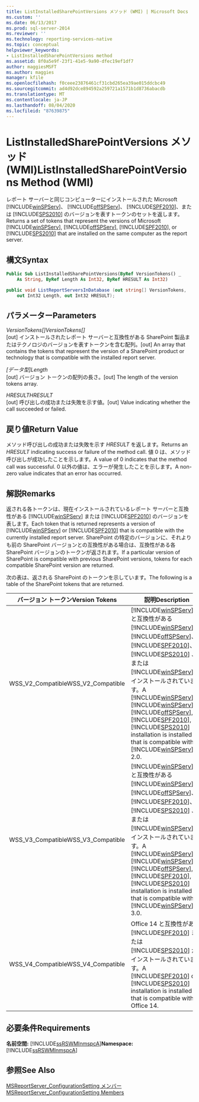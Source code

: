 ```yaml
---
title: ListInstalledSharePointVersions メソッド (WMI) | Microsoft Docs
ms.custom: ''
ms.date: 06/13/2017
ms.prod: sql-server-2014
ms.reviewer: ''
ms.technology: reporting-services-native
ms.topic: conceptual
helpviewer_keywords:
- ListInstalledSharePointVersions method
ms.assetid: 8f0a5e9f-23f1-41e5-9a90-dfec19ef1df7
author: maggiesMSFT
ms.author: maggies
manager: kfile
ms.openlocfilehash: f0ceee23876461cf31cbd265ea39ae015ddcbc49
ms.sourcegitcommit: ad4d92dce894592a259721a1571b1d8736abacdb
ms.translationtype: MT
ms.contentlocale: ja-JP
ms.lasthandoff: 08/04/2020
ms.locfileid: "87639875"
---
```

# <a name="listinstalledsharepointversions-method-wmi"></a><span data-ttu-id="9d27c-102">ListInstalledSharePointVersions メソッド (WMI)</span><span class="sxs-lookup"><span data-stu-id="9d27c-102">ListInstalledSharePointVersions Method (WMI)</span></span>
  <span data-ttu-id="9d27c-103">レポート サーバーと同じコンピューターにインストールされた Microsoft [!INCLUDE[winSPServ](../../includes/winspserv-md.md)]、 [!INCLUDE[offSPServ](../../includes/offspserv-md.md)]、 [!INCLUDE[SPF2010](../../includes/spf2010-md.md)]、または [!INCLUDE[SPS2010](../../includes/sps2010-md.md)] のバージョンを表すトークンのセットを返します。</span><span class="sxs-lookup"><span data-stu-id="9d27c-103">Returns a set of tokens that represent the versions of Microsoft [!INCLUDE[winSPServ](../../includes/winspserv-md.md)], [!INCLUDE[offSPServ](../../includes/offspserv-md.md)], [!INCLUDE[SPF2010](../../includes/spf2010-md.md)], or [!INCLUDE[SPS2010](../../includes/sps2010-md.md)] that are installed on the same computer as the report server.</span></span>  
  
## <a name="syntax"></a><span data-ttu-id="9d27c-104">構文</span><span class="sxs-lookup"><span data-stu-id="9d27c-104">Syntax</span></span>  
  
```vb  
Public Sub ListInstalledSharePointVersions(ByRef VersionTokens() _  
    As String, ByRef Length As Int32, ByRef HRESULT As Int32)  
```  
  
```csharp  
public void ListReportServersInDatabase (out string[] VersionTokens,   
    out Int32 Length, out Int32 HRESULT);  
```  
  
## <a name="parameters"></a><span data-ttu-id="9d27c-105">パラメーター</span><span class="sxs-lookup"><span data-stu-id="9d27c-105">Parameters</span></span>  
 <span data-ttu-id="9d27c-106">*VersionTokens[]*</span><span class="sxs-lookup"><span data-stu-id="9d27c-106">*VersionTokens[]*</span></span>  
 <span data-ttu-id="9d27c-107">[out] インストールされたレポート サーバーと互換性がある SharePoint 製品またはテクノロジのバージョンを表すトークンを含む配列。</span><span class="sxs-lookup"><span data-stu-id="9d27c-107">[out] An array that contains the tokens that represent the version of a SharePoint product or technology that is compatible with the installed report server.</span></span>  
  
 <span data-ttu-id="9d27c-108">*[データ型]*</span><span class="sxs-lookup"><span data-stu-id="9d27c-108">*Length*</span></span>  
 <span data-ttu-id="9d27c-109">[out] バージョン トークンの配列の長さ。</span><span class="sxs-lookup"><span data-stu-id="9d27c-109">[out] The length of the version tokens array.</span></span>  
  
 <span data-ttu-id="9d27c-110">*HRESULT*</span><span class="sxs-lookup"><span data-stu-id="9d27c-110">*HRESULT*</span></span>  
 <span data-ttu-id="9d27c-111">[out] 呼び出しの成功または失敗を示す値。</span><span class="sxs-lookup"><span data-stu-id="9d27c-111">[out] Value indicating whether the call succeeded or failed.</span></span>  
  
## <a name="return-value"></a><span data-ttu-id="9d27c-112">戻り値</span><span class="sxs-lookup"><span data-stu-id="9d27c-112">Return Value</span></span>  
 <span data-ttu-id="9d27c-113">メソッド呼び出しの成功または失敗を示す *HRESULT* を返します。</span><span class="sxs-lookup"><span data-stu-id="9d27c-113">Returns an *HRESULT* indicating success or failure of the method call.</span></span> <span data-ttu-id="9d27c-114">値 0 は、メソッド呼び出しが成功したことを示します。</span><span class="sxs-lookup"><span data-stu-id="9d27c-114">A value of 0 indicates that the method call was successful.</span></span> <span data-ttu-id="9d27c-115">0 以外の値は、エラーが発生したことを示します。</span><span class="sxs-lookup"><span data-stu-id="9d27c-115">A non-zero value indicates that an error has occurred.</span></span>  
  
## <a name="remarks"></a><span data-ttu-id="9d27c-116">解説</span><span class="sxs-lookup"><span data-stu-id="9d27c-116">Remarks</span></span>  
 <span data-ttu-id="9d27c-117">返される各トークンは、現在インストールされているレポート サーバーと互換性がある [!INCLUDE[winSPServ](../../includes/winspserv-md.md)] または [!INCLUDE[SPF2010](../../includes/spf2010-md.md)] のバージョンを表します。</span><span class="sxs-lookup"><span data-stu-id="9d27c-117">Each token that is returned represents a version of [!INCLUDE[winSPServ](../../includes/winspserv-md.md)] or [!INCLUDE[SPF2010](../../includes/spf2010-md.md)] that is compatible with the currently installed report server.</span></span> <span data-ttu-id="9d27c-118">SharePoint の特定のバージョンに、それよりも前の SharePoint バージョンとの互換性がある場合は、互換性がある各 SharePoint バージョンのトークンが返されます。</span><span class="sxs-lookup"><span data-stu-id="9d27c-118">If a particular version of SharePoint is compatible with previous SharePoint versions, tokens for each compatible SharePoint version are returned.</span></span>  
  
 <span data-ttu-id="9d27c-119">次の表は、返される SharePoint のトークンを示しています。</span><span class="sxs-lookup"><span data-stu-id="9d27c-119">The following is a table of the SharePoint tokens that are returned.</span></span>  
  
|<span data-ttu-id="9d27c-120">**バージョン トークン**</span><span class="sxs-lookup"><span data-stu-id="9d27c-120">**Version Tokens**</span></span>|<span data-ttu-id="9d27c-121">**説明**</span><span class="sxs-lookup"><span data-stu-id="9d27c-121">**Description**</span></span>|  
|------------------------|---------------------|  
|<span data-ttu-id="9d27c-122">WSS_V2_Compatible</span><span class="sxs-lookup"><span data-stu-id="9d27c-122">WSS_V2_Compatible</span></span>|<span data-ttu-id="9d27c-123">[!INCLUDE[winSPServ](../../includes/winspserv-md.md)]2.0 と互換性がある [!INCLUDE[winSPServ](../../includes/winspserv-md.md)]、 [!INCLUDE[offSPServ](../../includes/offspserv-md.md)]、 [!INCLUDE[SPF2010](../../includes/spf2010-md.md)]、 [!INCLUDE[SPS2010](../../includes/sps2010-md.md)] 、または [!INCLUDE[winSPServ](../../includes/winspserv-md.md)] がインストールされています。</span><span class="sxs-lookup"><span data-stu-id="9d27c-123">A [!INCLUDE[winSPServ](../../includes/winspserv-md.md)], [!INCLUDE[winSPServ](../../includes/winspserv-md.md)], [!INCLUDE[offSPServ](../../includes/offspserv-md.md)], [!INCLUDE[SPF2010](../../includes/spf2010-md.md)], or [!INCLUDE[SPS2010](../../includes/sps2010-md.md)] installation is installed that is compatible with [!INCLUDE[winSPServ](../../includes/winspserv-md.md)] 2.0.</span></span>|  
|<span data-ttu-id="9d27c-124">WSS_V3_Compatible</span><span class="sxs-lookup"><span data-stu-id="9d27c-124">WSS_V3_Compatible</span></span>|<span data-ttu-id="9d27c-125">[!INCLUDE[winSPServ](../../includes/winspserv-md.md)]3.0 と互換性がある [!INCLUDE[winSPServ](../../includes/winspserv-md.md)]、 [!INCLUDE[offSPServ](../../includes/offspserv-md.md)]、 [!INCLUDE[SPF2010](../../includes/spf2010-md.md)]、 [!INCLUDE[SPS2010](../../includes/sps2010-md.md)] 、または [!INCLUDE[winSPServ](../../includes/winspserv-md.md)] がインストールされています。</span><span class="sxs-lookup"><span data-stu-id="9d27c-125">A [!INCLUDE[winSPServ](../../includes/winspserv-md.md)], [!INCLUDE[winSPServ](../../includes/winspserv-md.md)], [!INCLUDE[offSPServ](../../includes/offspserv-md.md)], [!INCLUDE[SPF2010](../../includes/spf2010-md.md)], or [!INCLUDE[SPS2010](../../includes/sps2010-md.md)] installation is installed that is compatible with [!INCLUDE[winSPServ](../../includes/winspserv-md.md)] 3.0.</span></span>|  
|<span data-ttu-id="9d27c-126">WSS_V4_Compatible</span><span class="sxs-lookup"><span data-stu-id="9d27c-126">WSS_V4_Compatible</span></span>|<span data-ttu-id="9d27c-127">Office 14 と互換性がある [!INCLUDE[SPF2010](../../includes/spf2010-md.md)] または [!INCLUDE[SPS2010](../../includes/sps2010-md.md)] がインストールされています。</span><span class="sxs-lookup"><span data-stu-id="9d27c-127">A [!INCLUDE[SPF2010](../../includes/spf2010-md.md)] or [!INCLUDE[SPS2010](../../includes/sps2010-md.md)] installation is installed that is compatible with Office 14.</span></span>|  
  
## <a name="requirements"></a><span data-ttu-id="9d27c-128">必要条件</span><span class="sxs-lookup"><span data-stu-id="9d27c-128">Requirements</span></span>  
 <span data-ttu-id="9d27c-129">**名前空間:** [!INCLUDE[ssRSWMInmspcA](../../includes/ssrswminmspca-md.md)]</span><span class="sxs-lookup"><span data-stu-id="9d27c-129">**Namespace:** [!INCLUDE[ssRSWMInmspcA](../../includes/ssrswminmspca-md.md)]</span></span>  
  
## <a name="see-also"></a><span data-ttu-id="9d27c-130">参照</span><span class="sxs-lookup"><span data-stu-id="9d27c-130">See Also</span></span>  
 [<span data-ttu-id="9d27c-131">MSReportServer_ConfigurationSetting メンバー</span><span class="sxs-lookup"><span data-stu-id="9d27c-131">MSReportServer_ConfigurationSetting Members</span></span>](msreportserver-configurationsetting-members.md)  
  
  
